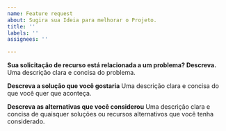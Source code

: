 ```yaml
---
name: Feature request
about: Sugira sua Ideia para melhorar o Projeto.
title: ''
labels: ''
assignees: ''

---
```


**Sua solicitação de recurso está relacionada a um problema? Descreva.**
Uma descrição clara e concisa do problema.

**Descreva a solução que você gostaria**
Uma descrição clara e concisa do que você quer que aconteça.

**Descreva as alternativas que você considerou**
Uma descrição clara e concisa de quaisquer soluções ou recursos alternativos que você tenha considerado.
